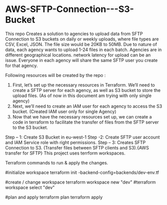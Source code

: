 # AWS-SFTP-Connection---S3-Bucket
This repo Creates a solution to agencies to upload data from SFTP Connection to S3 buckets on daily or weekly uploads, where file types are CSV, Excel, JSON. 
The file size would be 20KB to 50MB. Due to nature of data, each agency wants to upload 1-24 files in each batch. Agencies are in different geographical locations.
network latency for upload can be an issue. Everyone in each agency will share the same SFTP user you create for that agency.

Following resources will be created by the repo :
1. First, let’s set up the necessary resources in Terraform. We’ll need to create a SFTP server for each agency, as well as S3 bucket to store the upload files. (As of now in this document am trying with only single agency)
2. Next, we’ll need to create an IAM user for each agency to access the S3 bucket. (Created IAM user only for single Agency)
3. Now that we have the necessary resources set up, we can create a code in terraform to facilitate the transfer of files from the SFTP server to the S3 bucket.

Step – 1: Create S3 Bucket in eu-west-1
Step -2: Create SFTP user account and IAM Service role with right permissions.
Step – 3:  Creates SFTP Connection to S3. (Transfer files between SFTP clients and S3).{AWS transfer for SFTP} 
This project uses terrform workspaces.

Terraform commands to run & apply the changes.

#initialize workspace
terraform init -backend-config=backends/dev-env.tf

#create / change workspace
terraform workspace new "dev"
#terraform workspace select "dev"

#plan and apply
terraform plan
terraform apply
